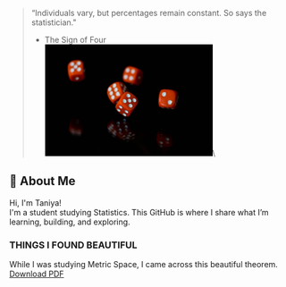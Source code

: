 > “Individuals vary, but percentages remain constant. So says the statistician."
> - The Sign of Four  
<img src="docs/assets/dice.png" width="300" height="200" alt="Taniya's Profile Picture">\
## 👋 About Me
Hi, I'm Taniya!  
I'm a student studying Statistics.
This GitHub is where I share what I’m learning, building, and exploring.
### THINGS I FOUND BEAUTIFUL
While I was studying Metric Space, I came across this beautiful theorem.\
<a href="{{ site.baseurl }}/Metric_space_q1.pdf" download>Download PDF</a>




